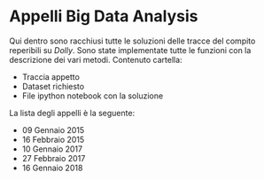 Appelli Big Data Analysis
=====================

Qui dentro sono racchiusi tutte le soluzioni delle tracce del compito reperibili su *Dolly*.
Sono state implementate tutte le funzioni con la descrizione dei vari metodi.
Contenuto cartella:

- Traccia appetto
- Dataset richiesto
- File ipython notebook con la soluzione

La lista degli appelli è la seguente:

* 09 Gennaio 2015
* 16 Febbraio 2015
* 10 Gennaio 2017
* 27 Febbraio 2017
* 16 Gennaio 2018 
